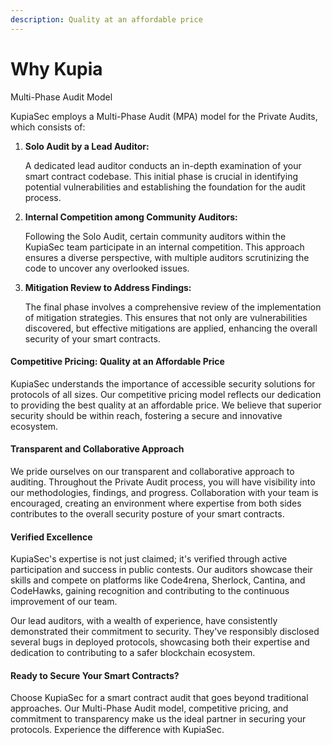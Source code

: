 ```yaml
---
description: Quality at an affordable price
---
```


# Why Kupia

Multi-Phase Audit Model

KupiaSec employs a Multi-Phase Audit (MPA) model for the Private Audits, which consists of:

1.  **Solo Audit by a Lead Auditor:**

    A dedicated lead auditor conducts an in-depth examination of your smart contract codebase. This initial phase is crucial in identifying potential vulnerabilities and establishing the foundation for the audit process.
2.  **Internal Competition among Community Auditors:**

    Following the Solo Audit, certain community auditors within the KupiaSec team participate in an internal competition. This approach ensures a diverse perspective, with multiple auditors scrutinizing the code to uncover any overlooked issues.
3.  **Mitigation Review to Address Findings:**

    The final phase involves a comprehensive review of the implementation of mitigation strategies. This ensures that not only are vulnerabilities discovered, but effective mitigations are applied, enhancing the overall security of your smart contracts.

#### Competitive Pricing: Quality at an Affordable Price

KupiaSec understands the importance of accessible security solutions for protocols of all sizes. Our competitive pricing model reflects our dedication to providing the best quality at an affordable price. We believe that superior security should be within reach, fostering a secure and innovative ecosystem.

#### Transparent and Collaborative Approach

We pride ourselves on our transparent and collaborative approach to auditing. Throughout the Private Audit process, you will have visibility into our methodologies, findings, and progress. Collaboration with your team is encouraged, creating an environment where expertise from both sides contributes to the overall security posture of your smart contracts.

#### Verified Excellence

KupiaSec's expertise is not just claimed; it's verified through active participation and success in public contests. Our auditors showcase their skills and compete on platforms like Code4rena, Sherlock, Cantina, and CodeHawks, gaining recognition and contributing to the continuous improvement of our team.

Our lead auditors, with a wealth of experience, have consistently demonstrated their commitment to security. They've responsibly disclosed several bugs in deployed protocols, showcasing both their expertise and dedication to contributing to a safer blockchain ecosystem.

#### Ready to Secure Your Smart Contracts?

Choose KupiaSec for a smart contract audit that goes beyond traditional approaches. Our Multi-Phase Audit model, competitive pricing, and commitment to transparency make us the ideal partner in securing your protocols. Experience the difference with KupiaSec.
